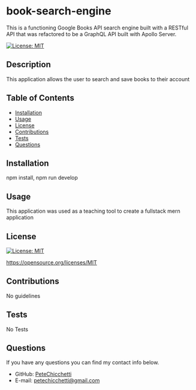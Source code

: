 # book-search-engine
This is a functioning Google Books API search engine built with a RESTful API that was refactored to be a GraphQL API built with Apollo Server.
  
[![License: MIT](https://img.shields.io/badge/License-MIT-yellow.svg)](https://opensource.org/licenses/MIT)
          
## Description

This application allows the user to search and save books to their account
          
## Table of Contents

* [Installation](#installation)
* [Usage](#usage)
* [License](#license)
* [Contributions](#contributions)
* [Tests](#tests)
* [Questions](#questions)
          
## Installation

npm install, npm run develop
          
## Usage

This application was used as a teaching tool to create a fullstack mern application
          
## License

  
[![License: MIT](https://img.shields.io/badge/License-MIT-yellow.svg)](https://opensource.org/licenses/MIT)
  
https://opensource.org/licenses/MIT 
    
          
## Contributions

No guidelines
          
## Tests

No Tests
          
## Questions
If you have any questions you can find my contact info below.
* GitHub: [PeteChicchetti](https://github.com/PeteChicchetti)
* E-mail: petechicchetti@gmail.com